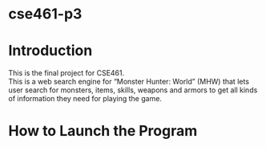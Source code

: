 # cse461-p3
# Introduction  
This is the final project for CSE461.  
This is a web search engine for “Monster Hunter: World” (MHW)  that lets user search for monsters, items, skills, weapons and armors to get all kinds of information they need for playing the game. 

# How to Launch the Program

